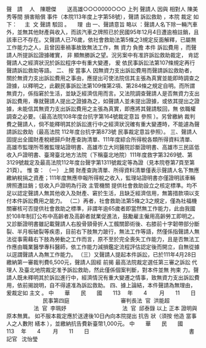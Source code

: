 聲　請
　人　陳聰傑　　送高雄○○○0000○○○
上列
聲請人
因與
相對人
陳美秀等間
損害賠償
事件（本院113年度上字第58號），聲請
訴訟救助
，本院
裁定
如下：
    主  文
聲請
駁回
。
    理  由
一、聲請意旨
略以
：聲請人名下除一輛汽車外，並無其他財產與收入，而該汽車之牌照已於民國95年12月4日遭逾檢註銷，且該車已不存在。又聲請人已76歲，依社會救助法第5條之3規定反面解釋，已屬無工作能力之人，且曾因車禍事故致無法工作，無
資力
負擔
本件
訴訟費用
，而聲請人所提訴訟證據確實，
非
顯無勝訴之望。況另案中有准許訴訟救助裁定，
肯認
聲請人之經濟狀況於訴訟程序中有重大變遷，
爰
依民事訴訟法第107條規定再行聲請訴訟救助等語。
二、
按
當事人
因無資力支出訴訟費用而聲請訴訟救助者，關於無資力支出訴訟費用之事由，應提出可使法院信其主張為真實並能即時調查之證據，以釋明之，此觀民事訴訟法第109條第2項、第284條之規定自明。而所謂無資力，係指窘於生活，並缺乏經濟信用而言。又法院調查聲請人是否無資力支出訴訟費用，專就聲請人提出之證據為之，如聲請人並未提出證據，或依其提出之證據，未能信其無資力支出訴訟費用之主張為真實，即應將其聲請駁回，無
依職權
調查之必要。（最高法院108年度台抗字第164號裁定意旨
參照
）。另曾繳納
裁判
費之聲請人，倘不能釋明其於訴訟進行中之經濟狀況確有重大變遷時，不能遽為聲請訴訟救助（最高法院
112年度台抗字第873號
民事裁定意旨參照）。
三、聲請人固提出全國財產稅總歸戶財產查詢清單、111年度綜合所得稅各類所得資料清單、高雄市監理所苓雅監理站證明書、高雄市立大同醫院診斷證明書、高雄市三民區低收入戶證明書、臺灣臺北地方法院（下稱臺北地院）111年度救字第3269號、第3129號裁定及最高法院112年度台聲字第1311號裁定等為證（見本院卷第7頁至第21頁）。
惟
查：
（一）
上開
財產查詢清單、所得資料清單僅表示聲請人名下無應繳納稅捐之資產；111年度無應申報所得稅之收入，監理站證明書亦僅證明該車輛牌照遭註銷；低收入戶證明為行政
主管機關
提供社會救助設立之核定標準。均不足以認定聲請人無其他收入及財產、窘於生活，且缺乏經濟信用，無籌措款項以支付本件訴訟費用之能力。
（二）再者，社會救助法第5條之3之規定，僅為社福機關審核可否提供社會救助之標準，非謂年逾65歲者即當然無工作能力，此由我國於108年制訂公布中高齡者及高齡者就業促進法，鼓勵雇主僱用高齡勞工即明之。又診斷證明書雖記載聲請人右股骨頸骨折人工髖關節術後、右膝前十字韌帶部分斷裂、半月板破裂等疾患，目前右下肢無力跛行，無法工作等語，然僅係指聲請人無法從事需藉右下肢為勞動之工作而言，原不至於完全喪失工作能力，且是否無法工作應由職業醫學專科醫師，依工作能力減損鑑定流程評估認定後而開立，自無從據以逕謂聲請人為無工作能力。
（三）又聲請人提起本件訴訟，已於111年4月28日繳納第一審裁判費6,500元，聲請人固經
前揭
最高法院裁定選任第三審之訴訟
代理人
及臺北地院裁定准予訴訟救助，然此僅係個案判斷，對本件並無
拘束
力。聲請人既未釋明其於訴訟進行中，經濟情況有重大變遷之情事，致無資力支出訴訟費用，依前揭說明，自不得遽准為訴訟救助。
四、據上論結，本件聲請為無理由，爰裁定如
主文
。
中　　華　　民　　國　　113 　年　　4 　　月　　11　　日
                          民事第四庭    
                              審判長法  官  
洪能超
                                    法  官  
李珮妤
                                    法  官  
邱泰錄
以上
正本
證明與原本無異。
如不服本裁定應於送達後10日內向本院提出
抗告
狀（須按
他造
當事人之人數附
繕本
），並繳納抗告費新臺幣1,000元。
中　　華　　民　　國　　113 　年　　4 　　月　　11　　日
　　　　　　　　　　　　　　　　　　
書記官
  沈怡瑩